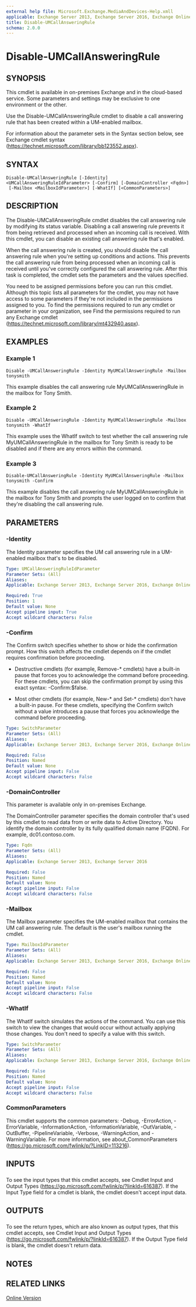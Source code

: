 ```yaml
---
external help file: Microsoft.Exchange.MediaAndDevices-Help.xmll
applicable: Exchange Server 2013, Exchange Server 2016, Exchange Online
title: Disable-UMCallAnsweringRule
schema: 2.0.0
---
```


# Disable-UMCallAnsweringRule

## SYNOPSIS
This cmdlet is available in on-premises Exchange and in the cloud-based service. Some parameters and settings may be exclusive to one environment or the other.

Use the Disable-UMCallAnsweringRule cmdlet to disable a call answering rule that has been created within a UM-enabled mailbox.

For information about the parameter sets in the Syntax section below, see Exchange cmdlet syntax (https://technet.microsoft.com/library/bb123552.aspx).

## SYNTAX

```
Disable-UMCallAnsweringRule [-Identity] <UMCallAnsweringRuleIdParameter> [-Confirm] [-DomainController <Fqdn>]
 [-Mailbox <MailboxIdParameter>] [-WhatIf] [<CommonParameters>]
```

## DESCRIPTION
The Disable-UMCallAnsweringRule cmdlet disables the call answering rule by modifying its status variable. Disabling a call answering rule prevents it from being retrieved and processed when an incoming call is received. With this cmdlet, you can disable an existing call answering rule that's enabled.

When the call answering rule is created, you should disable the call answering rule when you're setting up conditions and actions. This prevents the call answering rule from being processed when an incoming call is received until you've correctly configured the call answering rule. After this task is completed, the cmdlet sets the parameters and the values specified.

You need to be assigned permissions before you can run this cmdlet. Although this topic lists all parameters for the cmdlet, you may not have access to some parameters if they're not included in the permissions assigned to you. To find the permissions required to run any cmdlet or parameter in your organization, see Find the permissions required to run any Exchange cmdlet (https://technet.microsoft.com/library/mt432940.aspx).

## EXAMPLES

### Example 1
```
Disable -UMCallAnsweringRule -Identity MyUMCallAnsweringRule -Mailbox tonysmith
```

This example disables the call answering rule MyUMCallAnsweringRule in the mailbox for Tony Smith.

### Example 2
```
Disable -UMCallAnsweringRule -Identity MyUMCallAnsweringRule -Mailbox tonysmith -WhatIf
```

This example uses the WhatIf switch to test whether the call answering rule MyUMCallAnsweringRule in the mailbox for Tony Smith is ready to be disabled and if there are any errors within the command.

### Example 3
```
Disable-UMCallAnsweringRule -Identity MyUMCallAnsweringRule -Mailbox tonysmith -Confirm
```

This example disables the call answering rule MyUMCallAnsweringRule in the mailbox for Tony Smith and prompts the user logged on to confirm that they're disabling the call answering rule.

## PARAMETERS

### -Identity
The Identity parameter specifies the UM call answering rule in a UM-enabled mailbox that's to be disabled.

```yaml
Type: UMCallAnsweringRuleIdParameter
Parameter Sets: (All)
Aliases:
Applicable: Exchange Server 2013, Exchange Server 2016, Exchange Online

Required: True
Position: 1
Default value: None
Accept pipeline input: True
Accept wildcard characters: False
```

### -Confirm
The Confirm switch specifies whether to show or hide the confirmation prompt. How this switch affects the cmdlet depends on if the cmdlet requires confirmation before proceeding.

- Destructive cmdlets (for example, Remove-\* cmdlets) have a built-in pause that forces you to acknowledge the command before proceeding. For these cmdlets, you can skip the confirmation prompt by using this exact syntax: -Confirm:$false.

- Most other cmdlets (for example, New-\* and Set-\* cmdlets) don't have a built-in pause. For these cmdlets, specifying the Confirm switch without a value introduces a pause that forces you acknowledge the command before proceeding.

```yaml
Type: SwitchParameter
Parameter Sets: (All)
Aliases:
Applicable: Exchange Server 2013, Exchange Server 2016, Exchange Online

Required: False
Position: Named
Default value: None
Accept pipeline input: False
Accept wildcard characters: False
```

### -DomainController
This parameter is available only in on-premises Exchange.

The DomainController parameter specifies the domain controller that's used by this cmdlet to read data from or write data to Active Directory. You identify the domain controller by its fully qualified domain name (FQDN). For example, dc01.contoso.com.

```yaml
Type: Fqdn
Parameter Sets: (All)
Aliases:
Applicable: Exchange Server 2013, Exchange Server 2016

Required: False
Position: Named
Default value: None
Accept pipeline input: False
Accept wildcard characters: False
```

### -Mailbox
The Mailbox parameter specifies the UM-enabled mailbox that contains the UM call answering rule. The default is the user's mailbox running the cmdlet.

```yaml
Type: MailboxIdParameter
Parameter Sets: (All)
Aliases:
Applicable: Exchange Server 2013, Exchange Server 2016, Exchange Online

Required: False
Position: Named
Default value: None
Accept pipeline input: False
Accept wildcard characters: False
```

### -WhatIf
The WhatIf switch simulates the actions of the command. You can use this switch to view the changes that would occur without actually applying those changes. You don't need to specify a value with this switch.

```yaml
Type: SwitchParameter
Parameter Sets: (All)
Aliases:
Applicable: Exchange Server 2013, Exchange Server 2016, Exchange Online

Required: False
Position: Named
Default value: None
Accept pipeline input: False
Accept wildcard characters: False
```

### CommonParameters
This cmdlet supports the common parameters: -Debug, -ErrorAction, -ErrorVariable, -InformationAction, -InformationVariable, -OutVariable, -OutBuffer, -PipelineVariable, -Verbose, -WarningAction, and -WarningVariable. For more information, see about_CommonParameters (https://go.microsoft.com/fwlink/p/?LinkID=113216).

## INPUTS

###  
To see the input types that this cmdlet accepts, see Cmdlet Input and Output Types (https://go.microsoft.com/fwlink/p/?linkId=616387). If the Input Type field for a cmdlet is blank, the cmdlet doesn't accept input data.

## OUTPUTS

###  
To see the return types, which are also known as output types, that this cmdlet accepts, see Cmdlet Input and Output Types (https://go.microsoft.com/fwlink/p/?linkId=616387). If the Output Type field is blank, the cmdlet doesn't return data.

## NOTES

## RELATED LINKS

[Online Version](https://technet.microsoft.com/library/0368911a-7c22-4182-9a9b-921a48cafa7c.aspx)

